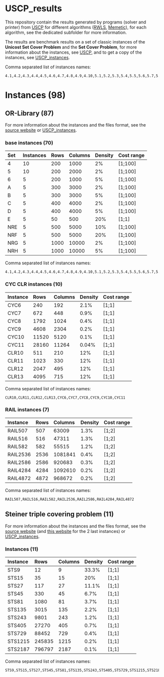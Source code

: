 # USCP_results

This repository contain the results generated by programs (solver and printer) from [USCP](https://github.com/pinam45/USCP) for different algorithms ([RWLS](./RWLS), [Memetic](./Memetic)), for each algorithm, see the dedicated subfolder for more information.

The results are benchmark results on a set of classic instances of the **Unicost Set Cover Problem** and the **Set Cover Problem**, for more information about the instances, see [USCP](https://github.com/pinam45/USCP), and to get a copy of the instances, see [USCP_instances](https://github.com/pinam45/USCP_instances).

Comma separated list of instances names:
```
4.1,4.2,4.3,4.4,4.5,4.6,4.7,4.8,4.9,4.10,5.1,5.2,5.3,5.4,5.5,5.6,5.7,5.8,5.9,5.10,6.1,6.2,6.3,6.4,6.5,A.1,A.2,A.3,A.4,A.5,B.1,B.2,B.3,B.4,B.5,C.1,C.2,C.3,C.4,C.5,D.1,D.2,D.3,D.4,D.5,E.1,E.2,E.3,E.4,E.5,NRE.1,NRE.2,NRE.3,NRE.4,NRE.5,NRF.1,NRF.2,NRF.3,NRF.4,NRF.5,NRG.1,NRG.2,NRG.3,NRG.4,NRG.5,NRH.1,NRH.2,NRH.3,NRH.4,NRH.5,CLR10,CLR11,CLR12,CLR13,CYC6,CYC7,CYC8,CYC9,CYC10,CYC11,RAIL507,RAIL516,RAIL582,RAIL2536,RAIL2586,RAIL4284,RAIL4872,STS9,STS15,STS27,STS45,STS81,STS135,STS243,STS405,STS729,STS1215,STS2187
```

# Instances (98)

## OR-Library (87)

For more information about the instances and the files format, see the [source website](http://people.brunel.ac.uk/~mastjjb/jeb/orlib/scpinfo.html) or [USCP_instances](https://github.com/pinam45/USCP_instances).

### base instances (70)

| Set | Instances | Rows | Columns | Density | Cost range |
|:----|:----------|:-----|:--------|:--------|:-----------|
| 4   | 10        | 200  | 1000    | 2%      | [1;100]    |
| 5   | 10        | 200  | 2000    | 2%      | [1;100]    |
| 6   | 5         | 200  | 1000    | 5%      | [1;100]    |
| A   | 5         | 300  | 3000    | 2%      | [1;100]    |
| B   | 5         | 300  | 3000    | 5%      | [1;100]    |
| C   | 5         | 400  | 4000    | 2%      | [1;100]    |
| D   | 5         | 400  | 4000    | 5%      | [1;100]    |
| E   | 5         | 50   | 500     | 20%     | [1;1]      |
| NRE | 5         | 500  | 5000    | 10%     | [1;100]    |
| NRF | 5         | 500  | 5000    | 20%     | [1;100]    |
| NRG | 5         | 1000 | 10000   | 2%      | [1;100]    |
| NRH | 5         | 1000 | 10000   | 5%      | [1;100]    |

Comma separated list of instances names:
```
4.1,4.2,4.3,4.4,4.5,4.6,4.7,4.8,4.9,4.10,5.1,5.2,5.3,5.4,5.5,5.6,5.7,5.8,5.9,5.10,6.1,6.2,6.3,6.4,6.5,A.1,A.2,A.3,A.4,A.5,B.1,B.2,B.3,B.4,B.5,C.1,C.2,C.3,C.4,C.5,D.1,D.2,D.3,D.4,D.5,E.1,E.2,E.3,E.4,E.5,NRE.1,NRE.2,NRE.3,NRE.4,NRE.5,NRF.1,NRF.2,NRF.3,NRF.4,NRF.5,NRG.1,NRG.2,NRG.3,NRG.4,NRG.5,NRH.1,NRH.2,NRH.3,NRH.4,NRH.5
```

### CYC CLR instances (10)

| Instance | Rows  | Columns | Density | Cost range |
|:---------|:------|:--------|:--------|:-----------|
| CYC6     | 240   | 192     | 2.1%    | [1;1]      |
| CYC7     | 672   | 448     | 0.9%    | [1;1]      |
| CYC8     | 1792  | 1024    | 0.4%    | [1;1]      |
| CYC9     | 4608  | 2304    | 0.2%    | [1;1]      |
| CYC10    | 11520 | 5120    | 0.1%    | [1;1]      |
| CYC11    | 28160 | 11264   | 0.04%   | [1;1]      |
| CLR10    | 511   | 210     | 12%     | [1;1]      |
| CLR11    | 1023  | 330     | 12%     | [1;1]      |
| CLR12    | 2047  | 495     | 12%     | [1;1]      |
| CLR13    | 4095  | 715     | 12%     | [1;1]      |

Comma separated list of instances names:
```
CLR10,CLR11,CLR12,CLR13,CYC6,CYC7,CYC8,CYC9,CYC10,CYC11
```

### RAIL instances (7)

| Instance | Rows | Columns | Density | Cost range |
|:---------|:-----|:--------|:--------|:-----------|
| RAIL507  | 507  | 63009   | 1.3%    | [1;2]      |
| RAIL516  | 516  | 47311   | 1.3%    | [1;2]      |
| RAIL582  | 582  | 55515   | 1.2%    | [1;2]      |
| RAIL2536 | 2536 | 1081841 | 0.4%    | [1;2]      |
| RAIL2586 | 2586 | 920683  | 0.3%    | [1;2]      |
| RAIL4284 | 4284 | 1092610 | 0.2%    | [1;2]      |
| RAIL4872 | 4872 | 968672  | 0.2%    | [1;2]      |

Comma separated list of instances names:
```
RAIL507,RAIL516,RAIL582,RAIL2536,RAIL2586,RAIL4284,RAIL4872
```

## Steiner triple covering problem (11)

For more information about the instances and the files format, see the [source website](http://mauricio.resende.info/data/index.html) (and [this website](http://www.co.mi.i.nagoya-u.ac.jp/~yagiura/scp/stcp/) for the 2 last instances) or [USCP_instances](https://github.com/pinam45/USCP_instances).

### Instances (11)

| Instance | Rows   | Columns | Density | Cost range |
|:---------|:-------|:--------|:--------|:-----------|
| STS9     | 12     | 9       | 33.3%   | [1;1]      |
| STS15    | 35     | 15      | 20%     | [1;1]      |
| STS27    | 117    | 27      | 11.1%   | [1;1]      |
| STS45    | 330    | 45      | 6.7%    | [1;1]      |
| STS81    | 1080   | 81      | 3.7%    | [1;1]      |
| STS135   | 3015   | 135     | 2.2%    | [1;1]      |
| STS243   | 9801   | 243     | 1.2%    | [1;1]      |
| STS405   | 27270  | 405     | 0.7%    | [1;1]      |
| STS729   | 88452  | 729     | 0.4%    | [1;1]      |
| STS1215  | 245835 | 1215    | 0.2%    | [1;1]      |
| STS2187  | 796797 | 2187    | 0.1%    | [1;1]      |

Comma separated list of instances names:
```
STS9,STS15,STS27,STS45,STS81,STS135,STS243,STS405,STS729,STS1215,STS2187
```
